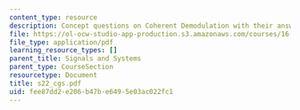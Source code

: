 ```yaml
---
content_type: resource
description: Concept questions on Coherent Demodulation with their answers given.
file: https://ol-ocw-studio-app-production.s3.amazonaws.com/courses/16-01-unified-engineering-i-ii-iii-iv-fall-2005-spring-2006/fee87dd2e206b47be6495e03ac022fc1_s22_cgs.pdf
file_type: application/pdf
learning_resource_types: []
parent_title: Signals and Systems
parent_type: CourseSection
resourcetype: Document
title: s22_cgs.pdf
uid: fee87dd2-e206-b47b-e649-5e03ac022fc1
---
```

